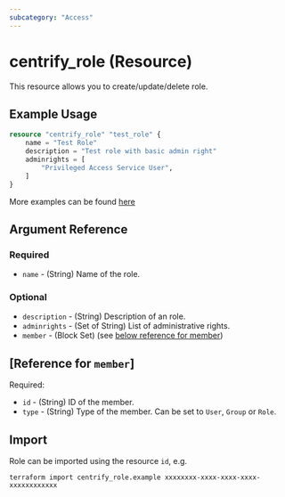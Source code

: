 ```yaml
---
subcategory: "Access"
---
```


# centrify_role (Resource)

This resource allows you to create/update/delete role.

## Example Usage

```terraform
resource "centrify_role" "test_role" {
    name = "Test Role"
    description = "Test role with basic admin right"
    adminrights = [
        "Privileged Access Service User",
    ]
}
```

More examples can be found [here](https://github.com/marcozj/terraform-provider-centrify/tree/main/examples/centrify_role)

## Argument Reference

### Required

- `name` - (String) Name of the role.

### Optional

- `description` - (String) Description of an role.
- `adminrights` - (Set of String) List of administrative rights.
- `member` - (Block Set) (see [below reference for member](#reference-for-member))

## [Reference for `member`]

Required:

- `id` - (String) ID of the member.
- `type` - (String) Type of the member. Can be set to `User`, `Group` or `Role`.

## Import

Role can be imported using the resource `id`, e.g.

```shell
terraform import centrify_role.example xxxxxxxx-xxxx-xxxx-xxxx-xxxxxxxxxxxx
```
